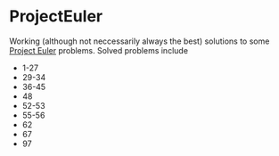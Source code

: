 # ProjectEuler

Working (although not neccessarily always the best) solutions to some <a href="https://projecteuler.net/"> Project Euler</a> problems. Solved problems include
<ul> 
  <li>1-27</li>
  <li>29-34</li>
  <li>36-45</li>
  <li>48</li>
  <li>52-53</li>
  <li>55-56</li>
  <li>62</li>
  <li>67</li>
  <li>97</li>
</ul>
